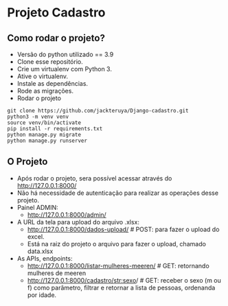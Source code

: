 # Projeto Cadastro


## Como rodar o projeto?
- Versão do python utilizado == 3.9
- Clone esse repositório.
- Crie um virtualenv com Python 3.
- Ative o virtualenv.
- Instale as dependências.
- Rode as migrações.
- Rodar o projeto

```
git clone https://github.com/jackteruya/Django-cadastro.git
python3 -m venv venv
source venv/bin/activate
pip install -r requirements.txt
python manage.py migrate
python manage.py runserver
```

## O Projeto
- Após rodar o projeto, sera possível acessar através do http://127.0.0.1:8000/
- Não há necessidade de autenticação para realizar as operações desse projeto.
- Painel ADMIN:
  - http://127.0.0.1:8000/admin/
- A URL da tela para upload do arquivo .xlsx:
  - http://127.0.0.1:8000/dados-upload/              # POST: para fazer o upload do excel.
  - Está na raiz do projeto o arquivo para fazer o upload, chamado data.xlsx
- As APIs, endpoints:
  - http://127.0.0.1:8000/listar-mulheres-meeren/    # GET: retornando mulheres de meeren
  - http://127.0.0.1:8000/cadastro/<str:sexo>/       # GET: receber o sexo (m ou f) como parâmetro, filtrar e retornar a lista de pessoas, ordenanda por idade.
  


